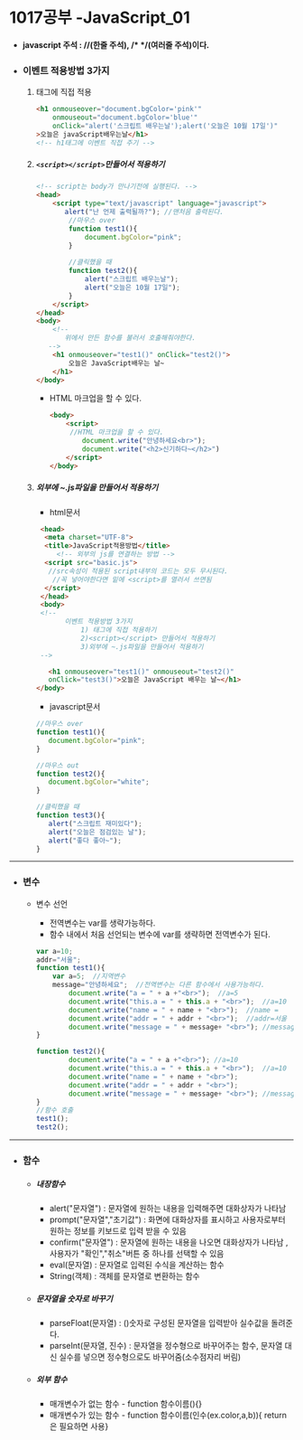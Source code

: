 # 1017공부 -JavaScript_01

- #### javascript 주석 : //(한줄 주석), /* */(여러줄 주석)이다.

- ### 이벤트 적용방법 3가지

  1. 태그에 직접 적용

     ```html
     <h1 onmouseover="document.bgColor='pink'"
         onmouseout="document.bgColor='blue'"
         onClick="alert('스크립트 배우는날');alert('오늘은 10월 17일')"
     >오늘은 javaScript배우는날</h1>
     <!-- h1태그에 이벤트 직접 주기 -->
     ```

  2. ##### ```<script></script>```만들어서 적용하기

     ```html
     <!-- script는 body가 만나기전에 실행된다. -->
     <head>
         <script type="text/javascript" language="javascript">
         	alert("난 언제 출력될까?"); //맨처음 출력된다.
             //마우스 over
             function test1(){
                 document.bgColor="pink";
             }
             
             //클릭했을 때
             function test2(){
                 alert("스크립트 배우는날");
                 alert("오늘은 10월 17일");
             }
         </script>
     </head>
     <body>
         <!--
     		위에서 만든 함수를 불러서 호출해줘야한다.
     	-->
         <h1 onmouseover="test1()" onClick="test2()">
             오늘은 JavaScript배우는 날~
         </h1>
     </body>
     ```

     - HTML 마크업을 할 수 있다.

       ```html
       <body>
           <script>
           	//HTML 마크업을 할 수 있다.
               document.write("안녕하세요<br>");
               document.write("<h2>신기하다~</h2>")
           </script>
       </body>
       ```

  3. ##### 외부에 ~.js파일을 만들어서 적용하기

     - html문서

     ```html
      <head>
       <meta charset="UTF-8">
       <title>JavaScript적용방법</title>
          <!-- 외부의 js를 연결하는 방법 -->
       <script src="basic.js">
       	//src속성이 적용된 script내부의 코드는 모두 무시된다.  
         //꼭 넣어야한다면 밑에 <script>를 열러서 쓰면됨
       </script>
      </head>
      <body>
      <!-- 
     		이벤트 적용방법 3가지
     			1) 태그에 직접 적용하기
     			2)<script></script> 만들어서 적용하기
     			3)외부에 ~.js파일을 만들어서 적용하기
      -->
     
     	<h1 onmouseover="test1()" onmouseout="test2()" 
     	onClick="test3()">오늘은 JavaScript 배우는 날~</h1>
     </body>
     ```

     - javascript문서

     ```javascript
     //마우스 over
     function test1(){
     	document.bgColor="pink";	
     }
     
     //마우스 out
     function test2(){
     	document.bgColor="white";
     }
     
     //클릭했을 때
     function test3(){
     	alert("스크립트 재미있다");
     	alert("오늘은 점검있는 날");
     	alert("좋다 좋아~");
     }
     ```

<hr>

- ### 변수

  - 변수 선언

    - 전역변수는 var를 생략가능하다. 
    - 함수 내에서 처음 선언되는 변수에 var를 생략하면 전역변수가 된다.

    ```javascript
    var a=10;
    addr="서울"; 
    function test1(){
    	var a=5;  //지역변수
        message="안녕하세요";  //전역변수는 다른 함수에서 사용가능하다.
        	document.write("a = " + a +"<br>");  //a=5
    		document.write("this.a = " + this.a + "<br>");  //a=10
    		document.write("name = " + name + "<br>");  //name = 
    		document.write("addr = " + addr + "<br>");  //addr=서울
    		document.write("message = " + message+ "<br>"); //message=안녕하세요
    }
    
    function test2(){
        	document.write("a = " + a +"<br>"); //a=10
    		document.write("this.a = " + this.a + "<br>");  //a=10
    		document.write("name = " + name + "<br>");
    		document.write("addr = " + addr + "<br>");  
    		document.write("message = " + message+ "<br>"); //message=안녕하세요
    }
    //함수 호출
    test1();
    test2();
    ```

<hr>

- ### 함수 

  - ##### 내장함수

    - alert("문자열") :  문자열에 원하는 내용을 입력해주면 대화상자가 나타남
    - prompt("문자열","초기값") : 화면에 대화상자를 표시하고 사용자로부터 원하는 정보를 키보드로 입력 받을 수 있음
    - confirm("문자열") : 문자열에 원하는 내용을 나오면 대화상자가 나타남 , 사용자가 "확인","취소"버튼 중 하나를 선택할 수 있음
    - eval(문자열) : 문자열로 입력된 수식을 계산하는 함수
    - String(객체) :  객체를 문자열로 변환하는 함수



  - ##### 문자열을 숫자로 바꾸기

    - parseFloat(문자열) : ()숫자로 구성된 문자열을 입력받아 실수값을 돌려준다.
    - parseInt(문자열, 진수) : 문자열을 정수형으로 바꾸어주는 함수, 문자열 대신 실수를 넣으면 정수형으로도 바꾸어줌(소수점자리 버림)



  - ##### 외부 함수

    - 매개변수가 없는 함수 - function 함수이름(){}
    - 매개변수가 있는 함수 - function 함수이름(인수(ex.color,a,b)){ return은 필요하면 사용}